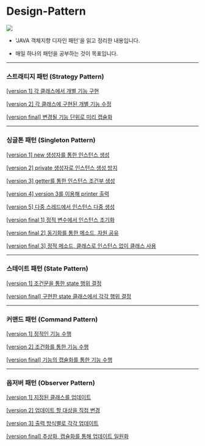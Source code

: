# Design-Pattern

<img src="http://www.hanbit.co.kr/data/books/B3400922670_l.jpg">

* 'JAVA 객체지향 디자인 패턴'을 읽고 정리한 내용입니다.

* 매일 하나의 패턴을 공부하는 것이 목표입니다.

---

### 스트래티지 패턴 (Strategy Pattern)

  [[version 1] 각 클래스에서 개별 기능 구현](https://github.com/wschoi8640/Design-Pattern/tree/master/src/strategy01)

  [[version 2] 각 클래스에 구현된 개별 기능 수정](https://github.com/wschoi8640/Design-Pattern/tree/master/src/strategy02)

  [[version final] 변경될 기능 단위로 미리 캡슐화](https://github.com/wschoi8640/Design-Pattern/tree/master/src/strategy03)

---

### 싱글톤 패턴 (Singleton Pattern)

  [[version 1] new 생성자를 통한 인스턴스 생성](https://github.com/wschoi8640/Design-Pattern/tree/master/src/singleton01)
  
  [[version 2] private 생성자로 인스턴스 생성 방지](https://github.com/wschoi8640/Design-Pattern/tree/master/src/singleton02)
  
  [[version 3] getter를 통한 인스턴스 조건부 생성](https://github.com/wschoi8640/Design-Pattern/blob/master/src/singleton03)
  
  [[version 4] version 3를 이용해 printer 출력](https://github.com/wschoi8640/Design-Pattern/tree/master/src/singleton04)
  
  [[version 5] 다중 스레드에서 인스턴스 다중 생성](https://github.com/wschoi8640/Design-Pattern/blob/master/src/singleton05)
  
  [[version final 1] 정적 변수에서 인스턴스 초기화](https://github.com/wschoi8640/Design-Pattern/tree/master/src/singleton06)
  
  [[version final 2] 동기화를 통한 메소드, 자원 공유](https://github.com/wschoi8640/Design-Pattern/tree/master/src/singleton07)
  
  [[version final 3] 정적 메소드, 클래스로 인스턴스 없이 클래스 사용](https://github.com/wschoi8640/Design-Pattern/tree/master/src/singleton08)

---

### 스테이트 패턴 (State Pattern)

  [[version 1] 조건문을 통한 state 행위 결정](https://github.com/wschoi8640/Design-Pattern/tree/master/src/state01)
  
  [[version final] 구현한 state 클래스에서 각각 행위 결정](https://github.com/wschoi8640/Design-Pattern/tree/master/src/state02)

---

### 커맨드 패턴 (Command Pattern)

  [[version 1] 정적인 기능 수행](https://github.com/wschoi8640/Design-Pattern/tree/master/src/command01)
  
  [[version 2] 조건화를 통한 기능 수행](https://github.com/wschoi8640/Design-Pattern/tree/master/src/command02)
  
  [[version final] 기능의 캡슐화를 통한 기능 수행](https://github.com/wschoi8640/Design-Pattern/tree/master/src/command03)

---

### 옵저버 패턴 (Observer Pattern)

  [[version 1] 지정된 클래스를 업데이트](https://github.com/wschoi8640/Design-Pattern/tree/master/src/observer01)
  
  [[version 2] 업데이트 할 대상을 직접 변경](https://github.com/wschoi8640/Design-Pattern/tree/master/src/observer02)
  
  [[version 3] 출력 방식별로 각각 업데이트](https://github.com/wschoi8640/Design-Pattern/tree/master/src/observer03)
  
  [[version final] 추상화, 캡슐화를 통해 업데이트 일원화](https://github.com/wschoi8640/Design-Pattern/tree/master/src/observer04)
